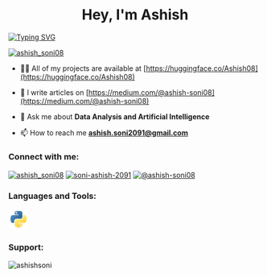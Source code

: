 <h1 align="center">Hey, I'm Ashish</h1>

[![Typing SVG](https://readme-typing-svg.demolab.com?font=Tinos&weight=500&size=18&pause=1000&width=800&height=70&lines=%F0%9F%91%A8%E2%80%8D%F0%9F%8E%93+Graduate+in+Data+and+Knowledge+Engineering+from+Otto+von+Guericke+University;%F0%9F%92%A1+Passionate+about+harnessing+AI+to+create+impactful+Business+value)](https://git.io/typing-svg)

<p align="left"> <a href="https://twitter.com/ashish_soni08" target="blank"><img src="https://img.shields.io/twitter/follow/ashish_soni08?logo=twitter&style=for-the-badge" alt="ashish_soni08" /></a> </p>

- 👨‍💻 All of my projects are available at [https://huggingface.co/Ashish08](https://huggingface.co/Ashish08)

- 📝 I write articles on [https://medium.com/@ashish-soni08](https://medium.com/@ashish-soni08)

- 💬 Ask me about **Data Analysis and Artificial Intelligence**

- 📫 How to reach me **ashish.soni2091@gmail.com**

<h3 align="left">Connect with me:</h3>
<p align="left">
<a href="https://twitter.com/ashish_soni08" target="blank"><img align="center" src="https://raw.githubusercontent.com/rahuldkjain/github-profile-readme-generator/master/src/images/icons/Social/twitter.svg" alt="ashish_soni08" height="30" width="40" /></a>
<a href="https://linkedin.com/in/soni-ashish-2091" target="blank"><img align="center" src="https://raw.githubusercontent.com/rahuldkjain/github-profile-readme-generator/master/src/images/icons/Social/linked-in-alt.svg" alt="soni-ashish-2091" height="30" width="40" /></a>
<a href="https://medium.com/@ashish-soni08" target="blank"><img align="center" src="https://raw.githubusercontent.com/rahuldkjain/github-profile-readme-generator/master/src/images/icons/Social/medium.svg" alt="@ashish-soni08" height="30" width="40" /></a>
</p>

<h3 align="left">Languages and Tools:</h3>
<p align="left"> <a href="https://www.python.org" target="_blank" rel="noreferrer"> <img src="https://raw.githubusercontent.com/devicons/devicon/master/icons/python/python-original.svg" alt="python" width="40" height="40"/> </a> </p>

<h3 align="left">Support:</h3>
<p><a href="https://www.buymeacoffee.com/ashishsoni"> <img align="left" src="https://cdn.buymeacoffee.com/buttons/v2/default-yellow.png" height="50" width="210" alt="ashishsoni" /></a></p><br><br>


